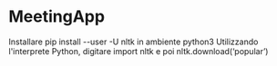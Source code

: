 # MeetingApp

Installare pip install --user -U nltk in ambiente python3
Utilizzando l'interprete Python, digitare import nltk e poi nltk.download(‘popular’)
